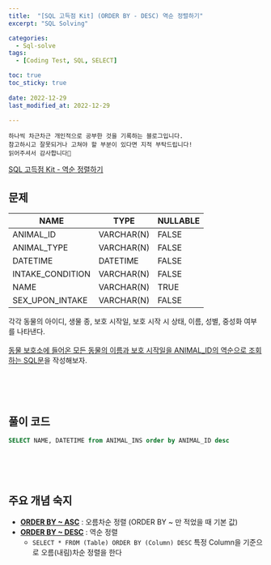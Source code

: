 ```yaml
---
title:  "[SQL 고득점 Kit] (ORDER BY - DESC) 역순 정렬하기" 
excerpt: "SQL Solving"

categories:
  - Sql-solve
tags:
  - [Coding Test, SQL, SELECT]

toc: true
toc_sticky: true
 
date: 2022-12-29
last_modified_at: 2022-12-29

---
```

```
하나씩 차근차근 개인적으로 공부한 것을 기록하는 블로그입니다.
참고하시고 잘못되거나 고쳐야 할 부분이 있다면 지적 부탁드립니다!
읽어주셔서 감사합니다🙂
```

[SQL 고득점 Kit - 역순 정렬하기](https://school.programmers.co.kr/learn/courses/30/lessons/59035)

## 문제

|NAME|TYPE|NULLABLE|
|----|----|--------|
|ANIMAL_ID|VARCHAR(N)|FALSE|
|ANIMAL_TYPE|VARCHAR(N)|FALSE|
|DATETIME|DATETIME|FALSE|
|INTAKE_CONDITION|VARCHAR(N)|FALSE|
|NAME|VARCHAR(N)|TRUE|
|SEX_UPON_INTAKE|VARCHAR(N)|FALSE|

각각 동물의 아이디, 생물 종, 보호 시작일, 보호 시작 시 상태, 이름, 성별, 중성화 여부를 나타낸다.
<br><br>
<u>동물 보호소에 들어온 모든 동물의 이름과 보호 시작일을 ANIMAL_ID의 역순으로 조회하는 SQL문</u>을 작성해보자.

<br><br><br>

## 풀이 코드
```sql
SELECT NAME, DATETIME from ANIMAL_INS order by ANIMAL_ID desc
```

<br><br><br>

## 주요 개념 숙지

- **<u>ORDER BY ~ ASC</u>** : 오름차순 정렬 (ORDER BY ~ 만 적었을 때 기본 값)
- **<u>ORDER BY ~ DESC</u>** : 역순 정렬
    - `SELECT * FROM (Table) ORDER BY (Column) DESC` 특정 Column을 기준으로 오름(내림)차순 정렬을 한다

<br><br><br>